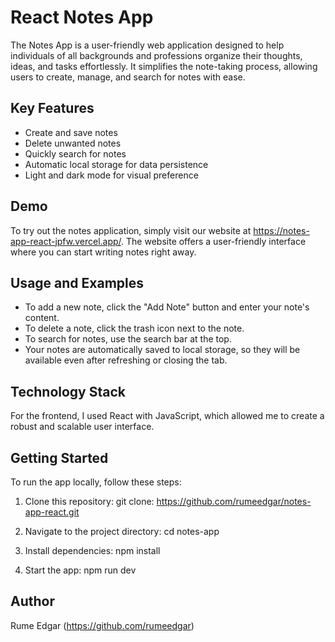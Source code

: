 
# React Notes App

The Notes App is a user-friendly web application designed to help individuals of all backgrounds and professions organize their thoughts, ideas, and tasks effortlessly. It simplifies the note-taking process, allowing users to create, manage, and search for notes with ease.


## Key Features
- Create and save notes
- Delete unwanted notes
- Quickly search for notes
- Automatic local storage for data persistence
- Light and dark mode for visual preference
## Demo
To try out the notes application, simply visit our website at https://notes-app-react-jpfw.vercel.app/. The website offers a user-friendly interface where you can start writing notes right away.
## Usage and Examples
- To add a new note, click the "Add Note" button and enter your note's content.
- To delete a note, click the trash icon next to the note.
- To search for notes, use the search bar at the top.
- Your notes are automatically saved to local storage, so they will be available even after refreshing or closing the tab.
## Technology Stack
For the frontend, I used React with JavaScript, which allowed me to create a robust and scalable user interface.
## Getting Started
To run the app locally, follow these steps:
1. Clone this repository:
git clone: https://github.com/rumeedgar/notes-app-react.git

2. Navigate to the project directory:
cd notes-app

3. Install dependencies:
npm install

4. Start the app:
npm run dev
## Author
Rume Edgar (https://github.com/rumeedgar)
